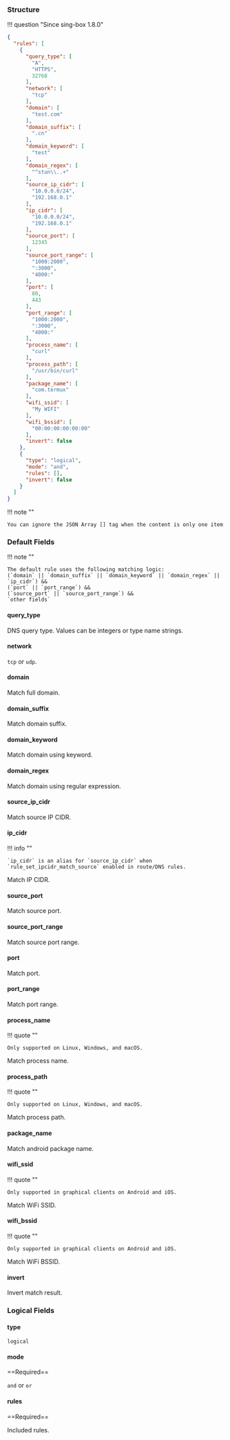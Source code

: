 ### Structure

!!! question "Since sing-box 1.8.0"

```json
{
  "rules": [
    {
      "query_type": [
        "A",
        "HTTPS",
        32768
      ],
      "network": [
        "tcp"
      ],
      "domain": [
        "test.com"
      ],
      "domain_suffix": [
        ".cn"
      ],
      "domain_keyword": [
        "test"
      ],
      "domain_regex": [
        "^stun\\..+"
      ],
      "source_ip_cidr": [
        "10.0.0.0/24",
        "192.168.0.1"
      ],
      "ip_cidr": [
        "10.0.0.0/24",
        "192.168.0.1"
      ],
      "source_port": [
        12345
      ],
      "source_port_range": [
        "1000:2000",
        ":3000",
        "4000:"
      ],
      "port": [
        80,
        443
      ],
      "port_range": [
        "1000:2000",
        ":3000",
        "4000:"
      ],
      "process_name": [
        "curl"
      ],
      "process_path": [
        "/usr/bin/curl"
      ],
      "package_name": [
        "com.termux"
      ],
      "wifi_ssid": [
        "My WIFI"
      ],
      "wifi_bssid": [
        "00:00:00:00:00:00"
      ],
      "invert": false
    },
    {
      "type": "logical",
      "mode": "and",
      "rules": [],
      "invert": false
    }
  ]
}
```

!!! note ""

    You can ignore the JSON Array [] tag when the content is only one item

### Default Fields

!!! note ""

    The default rule uses the following matching logic:  
    (`domain` || `domain_suffix` || `domain_keyword` || `domain_regex` || `ip_cidr`) &&  
    (`port` || `port_range`) &&  
    (`source_port` || `source_port_range`) &&  
    `other fields`

#### query_type

DNS query type. Values can be integers or type name strings.

#### network

`tcp` or `udp`.

#### domain

Match full domain.

#### domain_suffix

Match domain suffix.

#### domain_keyword

Match domain using keyword.

#### domain_regex

Match domain using regular expression.

#### source_ip_cidr

Match source IP CIDR.

#### ip_cidr

!!! info ""

    `ip_cidr` is an alias for `source_ip_cidr` when `rule_set_ipcidr_match_source` enabled in route/DNS rules.

Match IP CIDR.

#### source_port

Match source port.

#### source_port_range

Match source port range.

#### port

Match port.

#### port_range

Match port range.

#### process_name

!!! quote ""

    Only supported on Linux, Windows, and macOS.

Match process name.

#### process_path

!!! quote ""

    Only supported on Linux, Windows, and macOS.

Match process path.

#### package_name

Match android package name.

#### wifi_ssid

!!! quote ""

    Only supported in graphical clients on Android and iOS.

Match WiFi SSID.

#### wifi_bssid

!!! quote ""

    Only supported in graphical clients on Android and iOS.

Match WiFi BSSID.

#### invert

Invert match result.

### Logical Fields

#### type

`logical`

#### mode

==Required==

`and` or `or`

#### rules

==Required==

Included rules.
